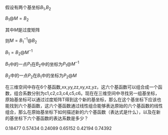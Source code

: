 假设有两个基坐标$B_1$,$B_2$

$B_1@M=B_2$

其中$M$是过度矩阵

则$M=B_1^{-1}@B_2$

$B_1=B_2@M^{-1}$

$B_1$中的一点$P_1$在$B_2$中的坐标为$P_1@M^{-1}$

$B_2$中的一点$P_2$在$B_1$中的坐标为$P_2@M$

在三维空间中存在6个基函数,xx,yy,zz,xy,xz,yz，这六个基函数可以组合成一个函数，组合系数分别为c1,c2,c3,c4,c5,c6。现在在三维空间中寻找另一组基坐标，原始基坐标可以通过过度矩阵T得到这个新的基坐标，那么在这个基坐标下应该也能找到六个基函数，这六个基函数通过线性组合能够表达原始的六个基函数的线性组合，那么在原始基坐标下如何描述新的六个基函数（表达式是什么），以及在新的基坐标下六个基函数的表达系数是多少？

0.18477
0.57434
0.24089
0.65152
0.42194
0.74392